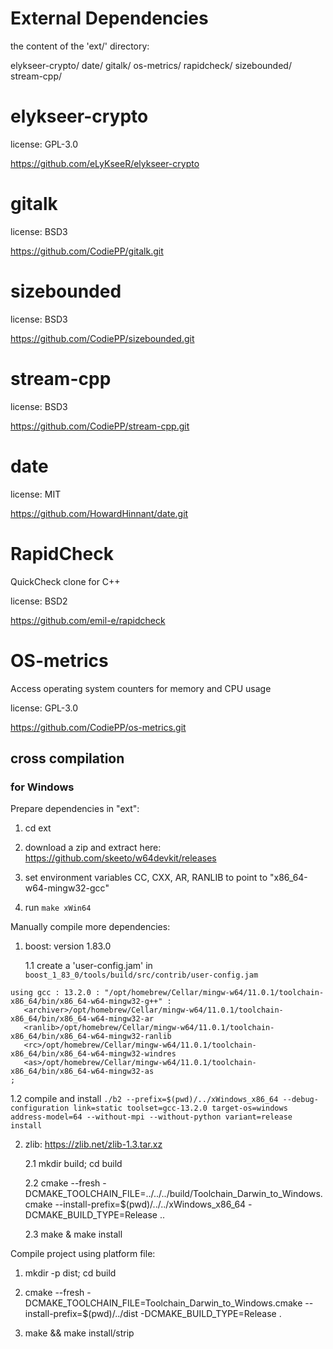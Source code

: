 External Dependencies
=====================

the content of the 'ext/' directory:

  elykseer-crypto/
  date/
  gitalk/
  os-metrics/
  rapidcheck/
  sizebounded/
  stream-cpp/


elykseer-crypto
===============

license: GPL-3.0

https://github.com/eLyKseeR/elykseer-crypto


gitalk
======

license: BSD3

https://github.com/CodiePP/gitalk.git


sizebounded
===========

license: BSD3

https://github.com/CodiePP/sizebounded.git


stream-cpp
==========

license: BSD3

https://github.com/CodiePP/stream-cpp.git


date
====

license: MIT

https://github.com/HowardHinnant/date.git


RapidCheck
==========

QuickCheck clone for C++

license: BSD2

https://github.com/emil-e/rapidcheck


OS-metrics
==========

Access operating system counters for memory and CPU usage

license: GPL-3.0

https://github.com/CodiePP/os-metrics.git


## cross compilation

### for Windows


Prepare dependencies in "ext":

1. cd ext

2. download a zip and extract here: https://github.com/skeeto/w64devkit/releases

3. set environment variables CC, CXX, AR, RANLIB to point to "x86_64-w64-mingw32-gcc"

4. run `make xWin64`


Manually compile more dependencies:

1. boost: version 1.83.0 

   1.1 create a 'user-config.jam' in `boost_1_83_0/tools/build/src/contrib/user-config.jam`

```
using gcc : 13.2.0 : "/opt/homebrew/Cellar/mingw-w64/11.0.1/toolchain-x86_64/bin/x86_64-w64-mingw32-g++" :
   <archiver>/opt/homebrew/Cellar/mingw-w64/11.0.1/toolchain-x86_64/bin/x86_64-w64-mingw32-ar
   <ranlib>/opt/homebrew/Cellar/mingw-w64/11.0.1/toolchain-x86_64/bin/x86_64-w64-mingw32-ranlib
   <rc>/opt/homebrew/Cellar/mingw-w64/11.0.1/toolchain-x86_64/bin/x86_64-w64-mingw32-windres
   <as>/opt/homebrew/Cellar/mingw-w64/11.0.1/toolchain-x86_64/bin/x86_64-w64-mingw32-as
;
```

   1.2 compile and install
   `./b2 --prefix=$(pwd)/../xWindows_x86_64 --debug-configuration link=static toolset=gcc-13.2.0 target-os=windows address-model=64 --without-mpi --without-python variant=release install`


2. zlib: https://zlib.net/zlib-1.3.tar.xz

   2.1 mkdir build; cd build

   2.2 cmake --fresh -DCMAKE_TOOLCHAIN_FILE=../../../build/Toolchain_Darwin_to_Windows.cmake --install-prefix=$(pwd)/../../xWindows_x86_64 -DCMAKE_BUILD_TYPE=Release ..

   2.3 make & make install


Compile project using platform file:

1. mkdir -p dist; cd build

2. cmake --fresh -DCMAKE_TOOLCHAIN_FILE=Toolchain_Darwin_to_Windows.cmake --install-prefix=$(pwd)/../dist -DCMAKE_BUILD_TYPE=Release .

3. make && make install/strip

